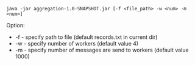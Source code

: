 
```
java -jar aggregation-1.0-SNAPSHOT.jar [-f <file_path> -w <num> -m <num>]
```
Option:
  +  -f - specify path to file (default records.txt in current dir)
  +  -w - specify number of workers (default value 4)
  +  -m - specify number of messages are send to workers (default value 1000)
